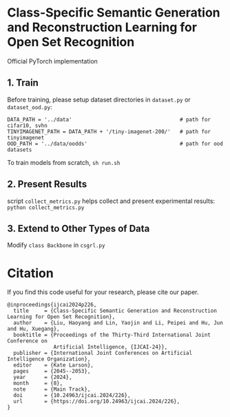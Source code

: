 # Class-Specific Semantic Generation and Reconstruction Learning for Open Set Recognition

Official PyTorch implementation

## 1. Train

Before training, please setup dataset directories in `dataset.py` or `dataset_ood.py`:
```
DATA_PATH = '../data'                                   # path for cifar10, svhn
TINYIMAGENET_PATH = DATA_PATH + '/tiny-imagenet-200/'   # path for tinyimagenet 
OOD_PATH = '../data/oodds'                              # path for ood datasets
```

To train models from scratch, `sh run.sh`

## 2. Present Results

script `collect_metrics.py` helps collect and present experimental results: `python collect_metrics.py`

## 3.  Extend to Other Types of Data

Modify `class Backbone` in `csgrl.py`

# Citation
If you find this code useful for your research, please cite our paper.
```
@inproceedings{ijcai2024p226,
  title     = {Class-Specific Semantic Generation and Reconstruction Learning for Open Set Recognition},
  author    = {Liu, Haoyang and Lin, Yaojin and Li, Peipei and Hu, Jun and Hu, Xuegang},
  booktitle = {Proceedings of the Thirty-Third International Joint Conference on
               Artificial Intelligence, {IJCAI-24}},
  publisher = {International Joint Conferences on Artificial Intelligence Organization},
  editor    = {Kate Larson},
  pages     = {2045--2053},
  year      = {2024},
  month     = {8},
  note      = {Main Track},
  doi       = {10.24963/ijcai.2024/226},
  url       = {https://doi.org/10.24963/ijcai.2024/226},
}
```
